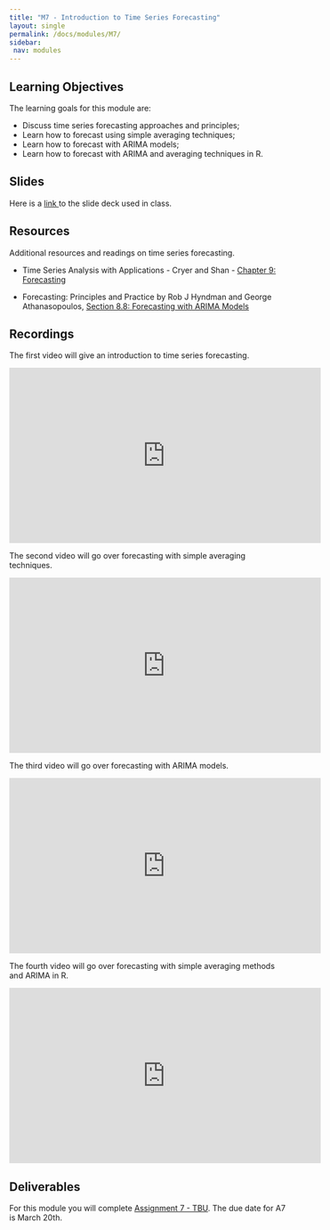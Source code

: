 ```yaml
---
title: "M7 - Introduction to Time Series Forecasting"
layout: single
permalink: /docs/modules/M7/
sidebar:
 nav: modules
---
```


## Learning Objectives

The learning goals for this module are:

* Discuss time series forecasting approaches and principles; <br>
* Learn how to forecast using simple averaging techniques; <br>
* Learn how to forecast with ARIMA models; <br>
* Learn how to forecast with ARIMA and averaging techniques in R. <br>


## Slides

Here is a <a href="/docs/modules/PPTS/TSA_M7_Intro_Forecasting.pdf" > link </a> to the slide deck used in class.

## Resources

Additional resources and readings on time series forecasting.

*  Time Series Analysis with Applications - Cryer and Shan - <a href="/docs/modules/readings/M7_TSA-cryer-ch9.pdf" > Chapter 9: Forecasting </a> <br>

* Forecasting: Principles and Practice by Rob J Hyndman and George Athanasopoulos, [Section 8.8: Forecasting with ARIMA Models](https://otexts.com/fpp2/arima-forecasting.html)

## Recordings

The first video will give an introduction to time series forecasting. <br>
<iframe width="560" height="315" src="https://www.youtube.com/embed/9w5MQDchk0Q" title="YouTube video player" frameborder="0" allow="accelerometer; autoplay; clipboard-write; encrypted-media; gyroscope; picture-in-picture; web-share" allowfullscreen></iframe>

The second video will go over forecasting with simple averaging techniques. <br>

<iframe width="560" height="315" src="https://www.youtube.com/embed/jzP_5XcvgbA" title="YouTube video player" frameborder="0" allow="accelerometer; autoplay; clipboard-write; encrypted-media; gyroscope; picture-in-picture; web-share" allowfullscreen></iframe>

The third video will go over forecasting with ARIMA models. <br>

<iframe width="560" height="315" src="https://www.youtube.com/embed/zBjyYygFp1A" title="YouTube video player" frameborder="0" allow="accelerometer; autoplay; clipboard-write; encrypted-media; gyroscope; picture-in-picture; web-share" allowfullscreen></iframe>

The fourth video will go over forecasting with simple averaging methods and ARIMA in R. <br>

<iframe width="560" height="315" src="https://www.youtube.com/embed/gp05zojTvWk" title="YouTube video player" frameborder="0" allow="accelerometer; autoplay; clipboard-write; encrypted-media; gyroscope; picture-in-picture; web-share" allowfullscreen></iframe>


## Deliverables

For this module you will complete [Assignment 7 - TBU](). The due date for A7 is March 20th.
